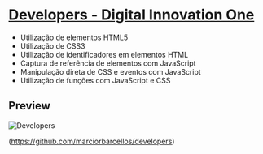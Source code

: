 # [Developers - Digital Innovation One](https://github.com/marciorbarcellos/developers)

* Utilização de elementos HTML5
* Utilização de CSS3
* Utilização de identificadores em elementos HTML
* Captura de referência de elementos com JavaScript
* Manipulação direta de CSS e eventos com JavaScript
* Utilização de funções com JavaScript e CSS

## Preview
![Developers](https://i.imgur.com/18QNiZA.gif "Developers")

(https://github.com/marciorbarcellos/developers)

